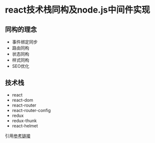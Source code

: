 # react技术栈同构及node.js中间件实现
## 同构的理念
* 事件绑定同步
* 路由同构
* 状态同构
* 样式同构
* SEO优化

## 技术栈
* react
* react-dom
* react-router
* react-router-config
* redux
* redux-thunk
* react-helmet

引用[参考链接](https://zhuanlan.zhihu.com/p/76967335)

